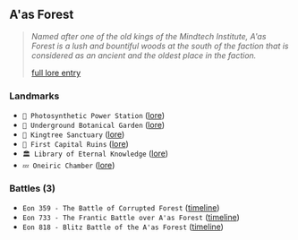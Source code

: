 ## A'as Forest
> *Named after one of the old kings of the Mindtech Institute, A'as Forest is a lush and bountiful woods at the south of the faction that is considered as an ancient and the oldest place in the faction.*  
>  
> [full lore entry](<https://zeithalt.github.io//r/aas_forest.html>)

### Landmarks
- `🌿 Photosynthetic Power Station` ([lore](<https://zeithalt.github.io//r/photosynthetic_power_station.html>))
- `🌺 Underground Botanical Garden` ([lore](<https://zeithalt.github.io//r/botanical_garden.html>))
- `🌳 Kingtree Sanctuary` ([lore](<https://zeithalt.github.io//r/kingtree_sanctuary.html>))
- `🏰 First Capital Ruins` ([lore](<https://zeithalt.github.io//r/first_capital_ruins.html>))
- `🏛️ Library of Eternal Knowledge` ([lore](<https://zeithalt.github.io//r/library_of_eternal_knowledge.html>))
- `💤️ Oneiric Chamber` ([lore](<https://zeithalt.github.io//r/oneiric_chamber.html>))
### Battles (3)
- `Eon 359 - The Battle of Corrupted Forest` ([timeline](<https://zeithalt.github.io//t/#eon0359>))
- `Eon 733 - The Frantic Battle over A'as Forest` ([timeline](<https://zeithalt.github.io//t/#eon0733>))
- `Eon 818 - Blitz Battle of the A'as Forest` ([timeline](<https://zeithalt.github.io//t/#eon0818>))
